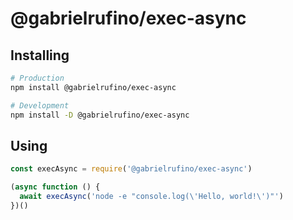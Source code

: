 # @gabrielrufino/exec-async

## Installing

```sh
# Production
npm install @gabrielrufino/exec-async

# Development
npm install -D @gabrielrufino/exec-async
```

## Using

```js
const execAsync = require('@gabrielrufino/exec-async')

(async function () {
  await execAsync('node -e "console.log(\'Hello, world!\')"')
})()
```
